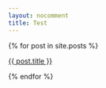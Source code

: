 ```yaml
---
layout: nocomment
title: Test
---
```

<div class="content-box clearfix">
  {% for post in site.posts %}
  <span><p><a href="{{ post.url }}">{{ post.title }}</a></p></span>
  {% endfor %}
    </div>
